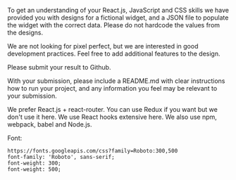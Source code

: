 To get an understanding of your React.js, JavaScript and CSS skills we have provided you with designs for a fictional widget, and a JSON file to populate the widget with the correct data. Please do not hardcode the values from the designs.

We are not looking for pixel perfect, but we are interested in good development practices. Feel free to add additional features to the design.

Please submit your result to Github.

With your submission, please include a README.md with clear instructions how to run your project, and any information you feel may be relevant to your submission.

We prefer React.js + react-router. You can use Redux if you want but we don't use it here. We use React hooks extensive here.  We also use npm, webpack, babel and Node.js. 

Font:
```
https://fonts.googleapis.com/css?family=Roboto:300,500
font-family: 'Roboto', sans-serif;
font-weight: 300;
font-weight: 500;
```
